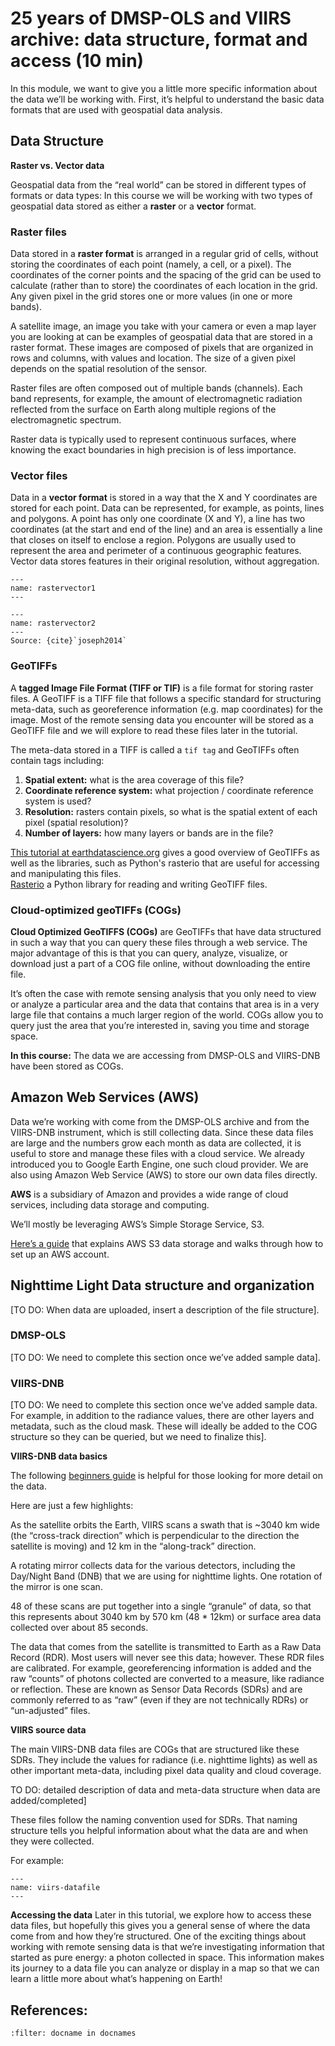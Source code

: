 #  25 years of DMSP-OLS and VIIRS archive: data structure, format  and access (10 min)

In this module, we want to give you a little more specific information 
about the data we’ll be working with. First, it’s helpful to understand 
the basic data formats that are used with geospatial data analysis.

## Data Structure
**Raster vs. Vector data**

Geospatial data from the “real world” can be stored in different types 
of formats or data types: In this course we will be working with two 
types of geospatial data stored as either a **raster** or a **vector** format.

### Raster files
<div class="alert alert-info">
Data stored in a <b>raster format</b> is arranged in a regular grid of cells, 
without storing the coordinates of each point (namely, a cell, or a pixel). 
The coordinates of the corner points and the spacing of the grid can 
be used to calculate (rather than to store) the coordinates of each 
location in the grid. Any given pixel in the grid stores one or more 
values (in one or more bands).</div> 

A satellite image, an image you take with your camera or even a map layer
you are looking at can be examples of geospatial data that are stored in a 
raster format. These images are composed of pixels that are organized in 
rows and columns, with values and location. The size of a given pixel 
depends on the spatial resolution of the sensor. 

Raster files are often composed out of multiple bands (channels). 
Each band represents, for example, the amount of electromagnetic 
radiation reflected from the surface on Earth 
along multiple regions of the electromagnetic spectrum.

Raster data is typically used to represent continuous surfaces, 
where knowing the exact boundaries in high precision is of less importance. 

### Vector files
<div class="alert alert-info">
Data in a <b>vector format</b> is stored in a way that the X and Y 
coordinates are stored for each point. Data can be represented, 
for example, as points, lines and polygons. A point has only one coordinate 
(X and Y), a line has two coordinates (at the start and end of the line) 
and an area is essentially a line that closes on itself to enclose a region. 
Polygons are usually used to represent the area and perimeter of a 
continuous geographic features. Vector data stores features in their 
original resolution, without aggregation.</div>

```{figure} img/mod1-rastervector1.png
---
name: rastervector1
---
```
```{figure} img/mod1-rastervector2.png
---
name: rastervector2
---
Source: {cite}`joseph2014`
```

### GeoTIFFs
<div class="alert alert-info">
A <b>tagged Image File Format (TIFF or TIF)</b> is a file format for storing raster files. 
A GeoTIFF is a TIFF file that follows a specific standard for structuring meta-data, 
such as georeference information (e.g. map coordinates) for the image. Most of the 
remote sensing data you encounter will be stored as a GeoTIFF file and we will explore to 
read these files later in the tutorial.</div>

The meta-data stored in a TIFF is called a `tif tag` and GeoTIFFs often contain tags including:
1. **Spatial extent:** what is the area coverage of this file?
2. **Coordinate reference system:** what projection / coordinate reference system is used?
3. **Resolution:** rasters contain pixels, so what is the spatial extent of each pixel (spatial resolution)?
4. **Number of layers:** how many layers or bands are in the file?

<div class="alert alert-success">
<a href="https://www.earthdatascience.org/courses/use-data-open-source-python/intro-raster-data-python/fundamentals-raster-data/intro-to-the-geotiff-file-format/" 
class="alert-link">This tutorial at earthdatascience.org</a> gives a good overview of GeoTIFFs as well as the libraries,
such as Python's rasterio that are useful for accessing and manipulating this files.
</div>

<div class="alert alert-success">
<a href="https://rasterio.readthedocs.io/en/latest/#" 
class="alert-link">Rasterio</a> a Python library for reading and writing GeoTIFF files.
</div>


### Cloud-optimized geoTIFFs (COGs)
<div class="alert alert-info">
<b>Cloud Optimized GeoTIFFS (COGs)</b>  are GeoTIFFs that have data structured in such a 
way that you can query these files through a web service. The major advantage of this is 
that you can query, analyze, visualize, or download just a part of a COG file online, 
without downloading the entire file.
</div>

It’s often the case with remote sensing analysis that you only need to view or analyze a 
particular area and the data that contains that area is in a very large file that contains a 
much larger region of the world. COGs allow you to query just the area that you’re interested 
in, saving you time and storage space.

**In this course:** The data we are accessing from DMSP-OLS and VIIRS-DNB have been stored as COGs.

## Amazon Web Services (AWS)
Data we’re working with come from the DMSP-OLS archive and from the VIIRS-DNB instrument, 
which is still collecting data. Since these data files are large and the numbers grow each 
month as data are collected, it is useful to store and manage these files with a cloud service. 
We already introduced you to Google Earth Engine, one such cloud provider. 
We are also using Amazon Web Service (AWS) to store our own data files directly.

<div class="alert alert-info">
<b>AWS</b>  is a subsidiary of Amazon and provides a wide range of cloud services, 
including data storage and computing.</div>

We’ll mostly be leveraging AWS’s Simple Storage Service, S3.

<div class="alert alert-success">
<a href="https://docs.aws.amazon.com/AmazonS3/latest/gsg/GetStartedWithS3.html" 
class="alert-link">Here’s a guide</a> that explains AWS S3 data storage and walks through 
how to set up an AWS account.
</div>

## Nighttime Light Data structure and organization

[TO DO: When data are uploaded, insert a description of the file structure].

### DMSP-OLS

[TO DO: We need to complete this section once we’ve added sample data].

### VIIRS-DNB

[TO DO: We need to complete this section once we’ve added sample data. For example, 
in addition to the radiance values, there are other layers and metadata, 
such as the cloud mask. These will ideally be added to the COG structure so they can be 
queried, but we need to finalize this].

**VIIRS-DNB data basics**

<div class="alert alert-success">
The following <a href="http://rammb.cira.colostate.edu/projects/npp/Beginner_Guide_to_VIIRS_Imagery_Data.pdf" 
class="alert-link">beginners guide</a> is helpful for those looking for more detail on the data.
</div>

Here are just a few highlights:

As the satellite orbits the Earth, VIIRS scans a swath that is ~3040 km wide 
(the “cross-track direction” which is perpendicular to the direction the satellite is moving) 
and 12 km in the “along-track” direction. 

A rotating mirror collects data for the various detectors, including the Day/Night Band (DNB) 
that we are using for nighttime lights. One rotation of the mirror is one scan.

48 of these scans are put together into a single “granule” of data, 
so that this represents about 3040 km by 570 km (48 * 12km) or surface area data 
collected over about 85 seconds.

The data that comes from the satellite is transmitted to Earth as a Raw Data Record (RDR). 
Most users will never see this data; however. These RDR files are calibrated. 
For example, georeferencing information is added and the raw “counts” of photons 
collected are converted to a measure, like radiance or reflection. These are known as 
Sensor Data Records (SDRs) and are commonly referred to as “raw” 
(even if they are not technically RDRs) or “un-adjusted” files.

**VIIRS source data**

The main VIIRS-DNB data files are COGs that are structured like these SDRs. 
They include the values for radiance (i.e. nighttime lights) as well as other important 
meta-data, including pixel data quality and cloud coverage.

TO DO: detailed description of data and meta-data structure when data are added/completed]

These  files follow the naming convention used for SDRs. 
That naming structure tells you helpful information about what the data are and when they 
were collected.

For example:
```{figure} img/mod1-viirs_datafile.png
---
name: viirs-datafile
---
```
**Accessing the data**
Later in this tutorial, we explore how to access these data files, 
but hopefully this gives you a general sense of where the data come from and 
how they’re structured. One of the exciting things about working with remote sensing 
data is that we’re investigating information that started as pure energy: a photon 
collected in space. This information makes its journey to a data file you can analyze or 
display in a map so that we can learn a little more about what’s happening on Earth!

## References:
```{bibliography} ../references.bib
:filter: docname in docnames
```